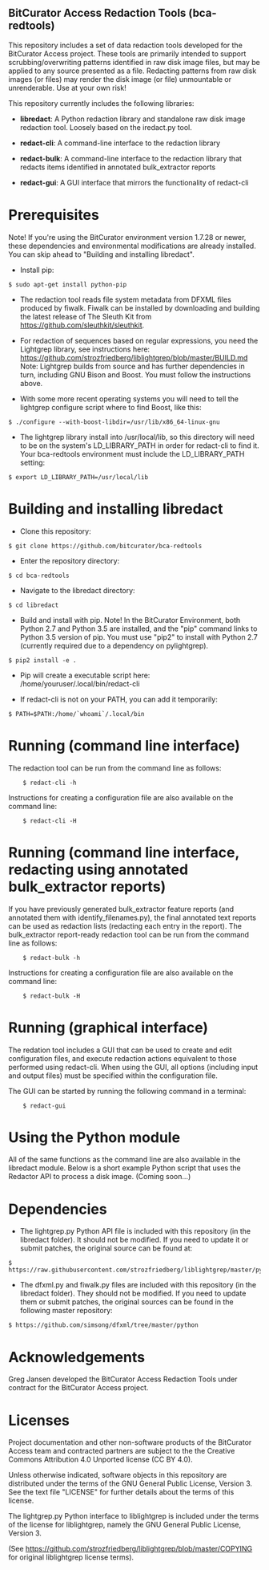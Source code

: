 BitCurator Access Redaction Tools (bca-redtools)
------------------------------------------------

This repository includes a set of data redaction tools developed for the BitCurator Access project. These tools are primarily intended to support scrubbing/overwriting patterns identified in raw disk image files, but may be applied to any source presented as a file. Redacting patterns from raw disk images (or files) may render the disk image (or file) unmountable or unrenderable. Use at your own risk!

This repository currently includes the following libraries:

* **libredact**: A Python redaction library and standalone raw disk image redaction tool. Loosely based on the iredact.py tool.

* **redact-cli**: A command-line interface to the redaction library
* **redact-bulk**: A command-line interface to the redaction library that redacts items identified in annotated bulk_extractor reports
* **redact-gui**: A GUI interface that mirrors the functionality of redact-cli

# Prerequisites

Note! If you're using the BitCurator environment version 1.7.28 or newer, these dependencies and environmental modifications are already installed. You can skip ahead to "Building and installing libredact".

  * Install pip:
```shell
$ sudo apt-get install python-pip
```
  * The redaction tool reads file system metadata from DFXML files produced by fiwalk. Fiwalk can be installed by downloading and building the latest release of The Sleuth Kit from https://github.com/sleuthkit/sleuthkit.

  * For redaction of sequences based on regular expressions, you need the Lightgrep library, see instructions here:
https://github.com/strozfriedberg/liblightgrep/blob/master/BUILD.md
Note: Lightgrep builds from source and has further dependencies in turn, including GNU Bison and Boost. You must follow the instructions above.
  * With some more recent operating systems you will need to tell the lightgrep configure script where to find Boost, like this:
```shell
$ ./configure --with-boost-libdir=/usr/lib/x86_64-linux-gnu
```
  * The lightgrep library install into /usr/local/lib, so this directory will need to be on the system's LD_LIBRARY_PATH in order for redact-cli to find it. Your bca-redtools environment must include the LD_LIBRARY_PATH setting:
```shell
$ export LD_LIBRARY_PATH=/usr/local/lib
```

# Building and installing libredact
* Clone this repository:
```shell
$ git clone https://github.com/bitcurator/bca-redtools
```
* Enter the repository directory:
```shell
$ cd bca-redtools
```
* Navigate to the libredact directory:
```shell
$ cd libredact
```
* Build and install with pip. Note! In the BitCurator Environment, both Python 2.7 and Python 3.5 are installed, and the "pip" command links to Python 3.5 version of pip. You must use "pip2" to install with Python 2.7 (currently required due to a dependency on pylightgrep).
```shell
$ pip2 install -e .
```
* Pip will create a executable script here: /home/youruser/.local/bin/redact-cli

* If redact-cli is not on your PATH, you can add it temporarily:
```shell
$ PATH=$PATH:/home/`whoami`/.local/bin
```

# Running (command line interface)

The redaction tool can be run from the command line as follows:
```shell
    $ redact-cli -h
```
Instructions for creating a configuration file are also available on the command line:
```shell
    $ redact-cli -H
```
# Running (command line interface, redacting using annotated bulk_extractor reports)

If you have previously generated bulk_extractor feature reports (and annotated them with identify_filenames.py), the final annotated text reports can be used as redaction lists (redacting each entry in the report).  The bulk_extractor report-ready redaction tool can be run from the command line as follows:
```shell
    $ redact-bulk -h
```
Instructions for creating a configuration file are also available on the command line:
```shell
    $ redact-bulk -H
```

# Running (graphical interface)

The redation tool includes a GUI that can be used to create and edit configuration files, and execute redaction actions equivalent to those performed using redact-cli. When using the GUI, all options (including input and output files) must be specified within the configuration file.

The GUI can be started by running the following command in a terminal:
```shell
    $ redact-gui
```

# Using the Python module

All of the same functions as the command line are also available in the
libredact module. Below is a short example Python script that uses the
Redactor API to process a disk image. (Coming soon...)

# Dependencies

  * The lightgrep.py Python API file is included with this repository (in the libredact folder). It should not be modified. If you need to update it or submit patches, the original source can be found at:
```shell
$ https://raw.githubusercontent.com/strozfriedberg/liblightgrep/master/pylightgrep/lightgrep.py
```

  * The dfxml.py and fiwalk.py files are included with this repository (in the libredact folder). They should not be modified. If you need to update them or submit patches, the original sources can be found in the following master repository:
```shell
$ https://github.com/simsong/dfxml/tree/master/python
```

# Acknowledgements

Greg Jansen developed the BitCurator Access Redaction Tools under contract for the BitCurator Access project.

# Licenses

Project documentation and other non-software products of the BitCurator Access team and contracted partners are subject to the the Creative Commons Attribution 4.0 Unported license (CC BY 4.0).

Unless otherwise indicated, software objects in this repository are distributed under the terms of the GNU General Public License, Version 3. See the text file "LICENSE" for further details about the terms of this license.

The lightgrep.py Python interface to liblightgrep is included under the terms of the license for liblightgrep, namely the GNU General Public License, Version 3. 

(See https://github.com/strozfriedberg/liblightgrep/blob/master/COPYING for original liblightgrep license terms).
